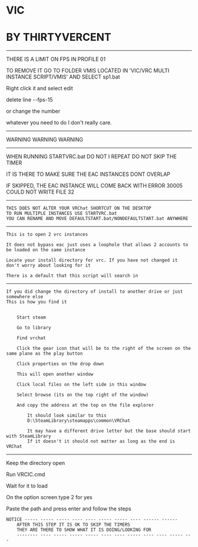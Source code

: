 # VIC
# BY  THIRTYVERCENT

----------------------------------------------------------------------------------------------------------------------------------------------------------------------

THERE IS A LIMIT ON FPS IN PROFILE 01

TO REMOVE IT GO TO FOLDER VMIS LOCATED IN 'VIC/VRC MULTI INSTANCE SCRIPT/VMIS' AND SELECT sp1.bat

Right click it and select edit

delete line --fps-15

or change the number

whatever you need to do I don't really care.

---------------------------------------------------------------------------------------------------------------------------------------------------------------------

WARNING WARNING WARNING

----------------------------------------------------------------------------------------------------------------------------------------------------------------------

WHEN RUNNING STARTVRC.bat DO NOT    I REPEAT    DO NOT SKIP THE TIMER


IT IS THERE TO MAKE SURE THE EAC INSTANCES DONT OVERLAP


IF SKIPPED, THE EAC INSTANCE WILL COME BACK WITH ERROR 30005 COULD NOT WRITE FILE 32

----------------------------------------------------------------------------------------------------------------------------------------------------------------------

	THIS DOES NOT ALTER YOUR VRChat SHORTCUT ON THE DESKTOP
	TO RUN MULTIPLE INSTANCES USE STARTVRC.bat
	YOU CAN RENAME AND MOVE DEFAULTSTART.bat/NONDEFAULTSTART.bat ANYWHERE

----------------------------------------------------------------------------------------------------------------------------------------------------------------------
		
	This is to open 2 vrc instances

	It does not bypass eac just uses a loophole that allows 2 accounts to be loaded on the same instance

	Locate your install directory for vrc. If you have not changed it don't worry about looking for it

	There is a default that this script will search in

----------------------------------------------------------------------------------------------------------------------------------------------------------------------

	If you did change the directory of install to another drive or just somewhere else
	This is how you find it


		Start steam

		Go to library

		Find vrchat

		Click the gear icon that will be to the right of the screen on the same plane as the play button

		Click properties on the drop down 

		This will open another window

		Click local files on the left side in this window

		Select browse (its on the top right of the window)

		And copy the address at the top on the file explorer

			It should look similar to this 
			D:\SteamLibrary\steamapps\common\VRChat

			It may have a different drive letter but the base should start with SteamLibrary
			If it doesn't it should not matter as long as the end is VRChat

----------------------------------------------------------------------------------------------------------------------------------------------------------------------

Keep the directory open

Run VRCIC.cmd

Wait for it to load

On the option screen type 2 for yes

Paste the path and press enter and follow the steps

	NOTICE ----- ----- ----- ---- ---- ----- ----- ---- ------ ------
		AFTER THIS STEP IT IS OK TO SKIP THE TIMERS
		THEY ARE THERE TO SHOW WHAT IT IS DOING/LOOKING FOR
      	-------- ---- ----- ----- ----- ---- ---- ----- ---- ---- ----- ---

